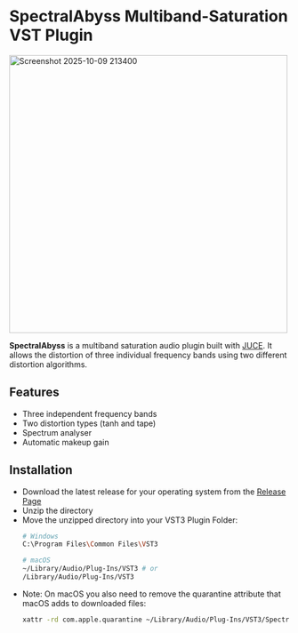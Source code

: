 # SpectralAbyss Multiband-Saturation VST Plugin

<img width="500" alt="Screenshot 2025-10-09 213400" src="https://github.com/user-attachments/assets/4bbae67f-9fc7-4083-828e-fdd3aa42a445" />

**SpectralAbyss** is a multiband saturation audio plugin built with [JUCE](https://juce.com/).
It allows the distortion of three individual frequency bands using two different distortion algorithms.

## Features
* Three independent frequency bands
* Two distortion types (tanh and tape)
* Spectrum analyser
* Automatic makeup gain

## Installation
* Download the latest release for your operating system from the [Release Page](https://github.com/pschaupp/spectral-abyss-multiband-saturation/releases/latest)
* Unzip the directory
* Move the unzipped directory into your VST3 Plugin Folder:
  ```bash
  # Windows
  C:\Program Files\Common Files\VST3
  
  # macOS
  ~/Library/Audio/Plug-Ins/VST3 # or
  /Library/Audio/Plug-Ins/VST3
  ```
* Note: On macOS you also need to remove the quarantine attribute that macOS adds to downloaded files:
  ```bash
  xattr -rd com.apple.quarantine ~/Library/Audio/Plug-Ins/VST3/SpectralAbyss-build-v001-macOS
  ```
